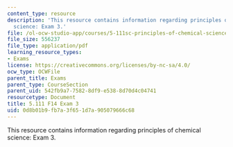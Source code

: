 ```yaml
---
content_type: resource
description: 'This resource contains information regarding principles of chemical
  science: Exam 3.'
file: /ol-ocw-studio-app/courses/5-111sc-principles-of-chemical-science-fall-2014/0d8b01b9fb7a3f651d7a905079666c68_MIT5_111F14_Exam3.pdf
file_size: 556237
file_type: application/pdf
learning_resource_types:
- Exams
license: https://creativecommons.org/licenses/by-nc-sa/4.0/
ocw_type: OCWFile
parent_title: Exams
parent_type: CourseSection
parent_uid: 542fb9a7-7582-8df9-e538-8d70d4c04741
resourcetype: Document
title: 5.111 F14 Exam 3
uid: 0d8b01b9-fb7a-3f65-1d7a-905079666c68
---
```

This resource contains information regarding principles of chemical science: Exam 3.